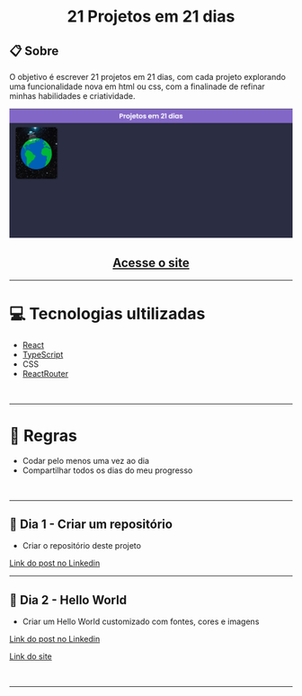 <h1 align="center">21 Projetos em 21 dias</h1>

## 📋 Sobre

O objetivo é escrever 21 projetos em 21 dias, com cada projeto explorando uma funcionalidade nova em html ou css, com a finalinade de refinar minhas habilidades e criatividade.

<img src="./public/sitePrint.png">

<h2 align="center">
    <a target="_blank" href="https://21-days-projects-jiqv.vercel.app/">Acesse o site</a>
</h2>

---

# 💻 Tecnologias ultilizadas
- [React](https://pt-br.reactjs.org/)
- [TypeScript](https://www.typescriptlang.org/)
- CSS
- [ReactRouter](https://reactrouter.com/en/main)

<br>

---

# 🚫 Regras 

- Codar pelo menos uma vez ao dia
- Compartilhar todos os dias do meu progresso

<br>

---

## 💎 Dia 1 - Criar um repositório

- Criar o repositório deste projeto

<a href="https://www.linkedin.com/posts/%C3%A9rick-henrique-26a87b1b4_github-erickhenri21-days-projects-o-objetivos-activity-6986016532199825409-FzjG?utm_source=share&utm_medium=member_desktop">
    Link do post no Linkedin
</a>

<br>

---

## 💎 Dia 2 - Hello World

- Criar um Hello World customizado com fontes, cores e imagens

<a href="https://www.linkedin.com/posts/%C3%A9rick-henrique-26a87b1b4_vite-react-ts-activity-6986493706266656770-raVR?utm_source=share&utm_medium=member_desktop">
    Link do post no Linkedin
</a>

<a href="https://21-days-projects-jiqv.vercel.app/HelloWord">Link do site</a>

<br>

---
